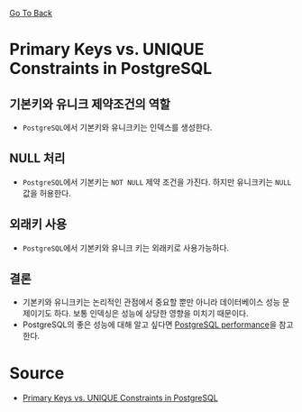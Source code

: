 [Go To Back](../postgresql.md)

# Primary Keys vs. UNIQUE Constraints in PostgreSQL

## 기본키와 유니크 제약조건의 역할
- `PostgreSQL`에서 기본키와 유니크키는 인덱스를 생성한다.

## NULL 처리
- `PostgreSQL`에서 기본키는 `NOT NULL` 제약 조건을 가진다. 하지만 유니크키는 `NULL` 값을 허용한다.

## 외래키 사용
- `PostgreSQL`에서 기본키와 유니크 키는 외래키로 사용가능하다.

## 결론
- 기본키와 유니크키는 논리적인 관점에서 중요할 뿐만 아니라 데이터베이스 성능 문제이기도 하다. 보통 인덱싱은 성능에 상당한 영향을 미치기 때문이다.
- PostgreSQL의 좋은 성능에 대해 알고 싶다면 [PostgreSQL performance](https://www.cybertec-postgresql.com/en/postgresql-create-indexes-after-bulk-loading/)을 참고한다.

# Source
- [Primary Keys vs. UNIQUE Constraints in PostgreSQL](https://www.cybertec-postgresql.com/en/primary-keys-vs-unique-constraints-in-postgresql/)